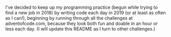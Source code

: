 I've decided to keep up my programming practice (begun while trying to find a new job in 2018) by writing code each day in 2019 (or at least as often as I can!), beginning by running through all the challenges at adventofcode.com, because they look both fun and doable in an hour or less each day. (I will update this README as I turn to other challenges.)
